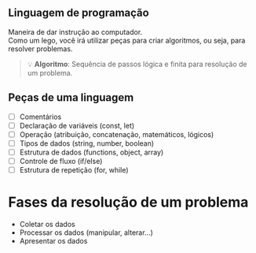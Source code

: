 ## Linguagem de programação

Maneira de dar instrução ao computador.<br/>
Como um lego, você irá utilizar peças para criar algoritmos, ou seja, para resolver problemas.

> 💡 **Algoritmo**: Sequência de passos lógica e finita para resolução de um problema.

## Peças de uma linguagem

- [ ] Comentários
- [ ] Declaração de variáveis (const, let)
- [ ] Operação (atribuição, concatenação, matemáticos, lógicos)
- [ ] Tipos de dados (string, number, boolean)
- [ ] Estrutura de dados (functions, object, array)
- [ ] Controle de fluxo (if/else)
- [ ] Estrutura de repetição (for, while)

# Fases da resolução de um problema

- Coletar os dados
- Processar os dados (manipular, alterar...)
- Apresentar os dados